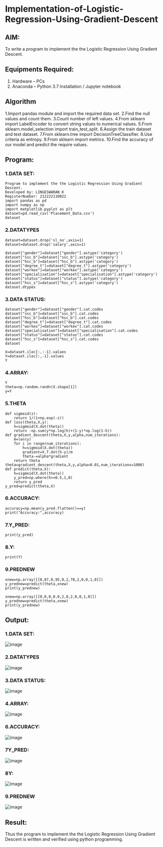 # Implementation-of-Logistic-Regression-Using-Gradient-Descent

## AIM:
To write a program to implement the the Logistic Regression Using Gradient Descent.

## Equipments Required:
1. Hardware – PCs
2. Anaconda – Python 3.7 Installation / Jupyter notebook

## Algorithm
1.Import pandas module and import the required data set.
2.Find the null values and count them.
3.Count number of left values.
4.From sklearn import LabelEncoder to convert string values to numerical values.
5.From sklearn.model_selection import train_test_split.
6.Assign the train dataset and test dataset.
7.From sklearn.tree import DecisionTreeClassifier.
8.Use criteria as entropy.
9.From sklearn import metrics.
10.Find the accuracy of our model and predict the require values.
## Program:
### 1.DATA SET:
```
Program to implement the the Logistic Regression Using Gradient Descent.
Developed by: LINGESWARAN K
RegisterNumber: 212222110022
import pandas as pd
import numpy as np
import matplotlib.pyplot as plt
dataset=pd.read_csv('Placement_Data.csv')
dataset
```
### 2.DATATYPES
```
dataset=dataset.drop('sl_no',axis=1)
dataset=dataset.drop('salary',axis=1)
```
```
dataset["gender"]=dataset["gender"].astype('category')
dataset["ssc_b"]=dataset["ssc_b"].astype('category')
dataset["hsc_b"]=dataset["hsc_b"].astype('category')
dataset["degree_t"]=dataset["degree_t"].astype('category')
dataset["workex"]=dataset["workex"].astype('category')
dataset["specialisation"]=dataset["specialisation"].astype('category')
dataset["status"]=dataset["status"].astype('category')
dataset["hsc_s"]=dataset["hsc_s"].astype('category')
dataset.dtypes
```

### 3.DATA STATUS:
```
dataset["gender"]=dataset["gender"].cat.codes
dataset["ssc_b"]=dataset["ssc_b"].cat.codes
dataset["hsc_b"]=dataset["hsc_b"].cat.codes
dataset["degree_t"]=dataset["degree_t"].cat.codes
dataset["workex"]=dataset["workex"].cat.codes
dataset["specialisation"]=dataset["specialisation"].cat.codes
dataset["status"]=dataset["status"].cat.codes
dataset["hsc_s"]=dataset["hsc_s"].cat.codes
dataset
```
```
X=dataset.iloc[:,:-1].values
Y=dataset.iloc[:,-1].values
Y
```
### 4.ARRAY:
```
Y
theta=np.random.randn(X.shape[1])
y=Y
```
### 5.THETA
```
def sigmoid(z):
    return 1/(1+np.exp(-z))
def loss(theta,X,y):
    h=sigmoid(X.dot(theta))
    return -np.sum(y*np.log(h)+(1-y)*np.log(1-h))
def gradient_descent(theta,X,y,alpha,num_iterations):
    m=len(y)
    for i in range(num_iterations):
        h=sigmoid(X.dot(theta))
        gradient=X.T.dot(h-y)/m
        theta-=alpha*gradient
    return theta
theta=gradient_descent(theta,X,y,alpha=0.01,num_iterations=1000)
def predict(theta,X):
    h=sigmoid(X.dot(theta))
    y_pred=np.where(h>=0.5,1,0)
    return y_pred
y_pred=predict(theta,X)
```
### 6.ACCURACY:
```
accuracy=np.mean(y_pred.flatten()==y)
print("Accuracy:",accuracy)
```
### 7.Y_PRED:
```
print(y_pred)
```
### 8.Y:
```
print(Y)
```
### 9.PREDNEW
```
xnew=np.array([[0,87,0,95,0,2,78,2,0,0,1,0]])
y_prednew=predict(theta,xnew)
print(y_prednew)

xnew=np.array([[0,0,0,0,0,2,8,2,0,0,1,0]])
y_prednew=predict(theta,xnew)
print(y_prednew)
```

## Output:
### 1.DATA SET:
![image](https://github.com/user-attachments/assets/6aa0652f-7130-487e-a03c-f552752ebbf8)
### 2.DATATYPES
![image](https://github.com/user-attachments/assets/e7f28b0e-33d3-49c2-af99-2b391215a8fe)
### 3.DATA STATUS:
![image](https://github.com/user-attachments/assets/cd8fe914-99af-40db-ac22-7fb04af91300)
### 4.ARRAY:
![image](https://github.com/user-attachments/assets/1caf5422-28e6-4f46-af7a-7a9622580961)
### 6.ACCURACY:
![image](https://github.com/user-attachments/assets/982399c3-adb1-41c4-bf2e-db984c63d1f3)
### 7Y_PRED:
![image](https://github.com/user-attachments/assets/74e2bc78-cf86-414f-a881-fab5ced4cca2)
### 8Y:
![image](https://github.com/user-attachments/assets/ad263174-24a9-4609-a691-764d413e0d20)
### 9.PREDNEW
![image](https://github.com/user-attachments/assets/f4cb1eb8-2d2f-4bc9-8cfa-64b3f33d2cb2)

## Result:
Thus the program to implement the the Logistic Regression Using Gradient Descent is written and verified using python programming.


